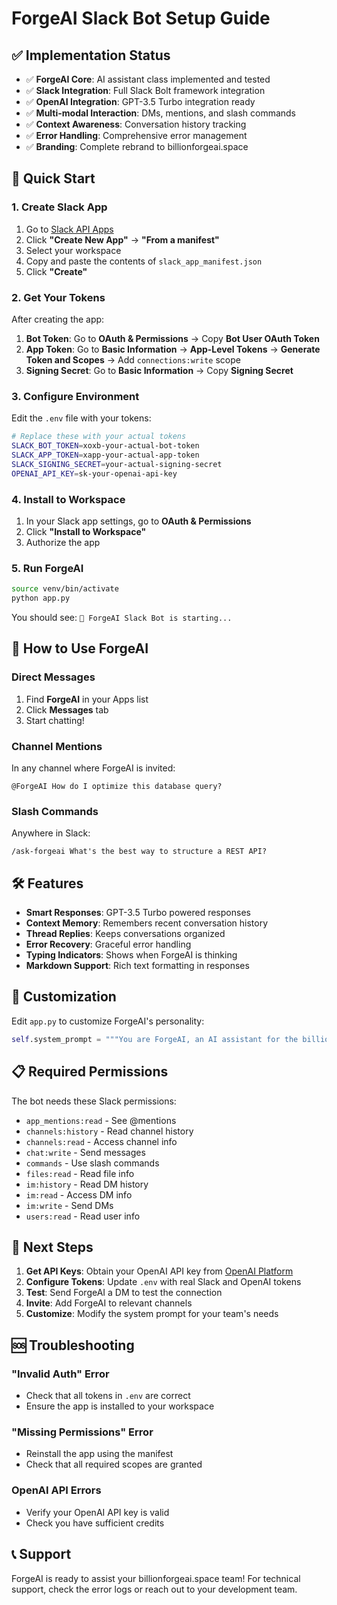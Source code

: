 # ForgeAI Slack Bot Setup Guide

## ✅ Implementation Status

- ✅ **ForgeAI Core**: AI assistant class implemented and tested
- ✅ **Slack Integration**: Full Slack Bolt framework integration
- ✅ **OpenAI Integration**: GPT-3.5 Turbo integration ready
- ✅ **Multi-modal Interaction**: DMs, mentions, and slash commands
- ✅ **Context Awareness**: Conversation history tracking
- ✅ **Error Handling**: Comprehensive error management
- ✅ **Branding**: Complete rebrand to billionforgeai.space

## 🚀 Quick Start

### 1. Create Slack App

1. Go to [Slack API Apps](https://api.slack.com/apps)
2. Click **"Create New App"** → **"From a manifest"**
3. Select your workspace
4. Copy and paste the contents of `slack_app_manifest.json`
5. Click **"Create"**

### 2. Get Your Tokens

After creating the app:

1. **Bot Token**: Go to **OAuth & Permissions** → Copy **Bot User OAuth Token**
2. **App Token**: Go to **Basic Information** → **App-Level Tokens** → **Generate Token and Scopes** → Add `connections:write` scope
3. **Signing Secret**: Go to **Basic Information** → Copy **Signing Secret**

### 3. Configure Environment

Edit the `.env` file with your tokens:

```bash
# Replace these with your actual tokens
SLACK_BOT_TOKEN=xoxb-your-actual-bot-token
SLACK_APP_TOKEN=xapp-your-actual-app-token
SLACK_SIGNING_SECRET=your-actual-signing-secret
OPENAI_API_KEY=sk-your-openai-api-key
```

### 4. Install to Workspace

1. In your Slack app settings, go to **OAuth & Permissions**
2. Click **"Install to Workspace"**
3. Authorize the app

### 5. Run ForgeAI

```bash
source venv/bin/activate
python app.py
```

You should see: `🚀 ForgeAI Slack Bot is starting...`

## 🤖 How to Use ForgeAI

### Direct Messages
1. Find **ForgeAI** in your Apps list
2. Click **Messages** tab
3. Start chatting!

### Channel Mentions
In any channel where ForgeAI is invited:
```
@ForgeAI How do I optimize this database query?
```

### Slash Commands
Anywhere in Slack:
```
/ask-forgeai What's the best way to structure a REST API?
```

## 🛠️ Features

- **Smart Responses**: GPT-3.5 Turbo powered responses
- **Context Memory**: Remembers recent conversation history
- **Thread Replies**: Keeps conversations organized
- **Error Recovery**: Graceful error handling
- **Typing Indicators**: Shows when ForgeAI is thinking
- **Markdown Support**: Rich text formatting in responses

## 🔧 Customization

Edit `app.py` to customize ForgeAI's personality:

```python
self.system_prompt = """You are ForgeAI, an AI assistant for the billionforgeai.space team...
```

## 📋 Required Permissions

The bot needs these Slack permissions:
- `app_mentions:read` - See @mentions
- `channels:history` - Read channel history
- `channels:read` - Access channel info
- `chat:write` - Send messages
- `commands` - Use slash commands
- `files:read` - Read file info
- `im:history` - Read DM history
- `im:read` - Access DM info
- `im:write` - Send DMs
- `users:read` - Read user info

## 🎯 Next Steps

1. **Get API Keys**: Obtain your OpenAI API key from [OpenAI Platform](https://platform.openai.com/api-keys)
2. **Configure Tokens**: Update `.env` with real Slack and OpenAI tokens
3. **Test**: Send ForgeAI a DM to test the connection
4. **Invite**: Add ForgeAI to relevant channels
5. **Customize**: Modify the system prompt for your team's needs

## 🆘 Troubleshooting

### "Invalid Auth" Error
- Check that all tokens in `.env` are correct
- Ensure the app is installed to your workspace

### "Missing Permissions" Error
- Reinstall the app using the manifest
- Check that all required scopes are granted

### OpenAI API Errors
- Verify your OpenAI API key is valid
- Check you have sufficient credits

## 📞 Support

ForgeAI is ready to assist your billionforgeai.space team! For technical support, check the error logs or reach out to your development team.